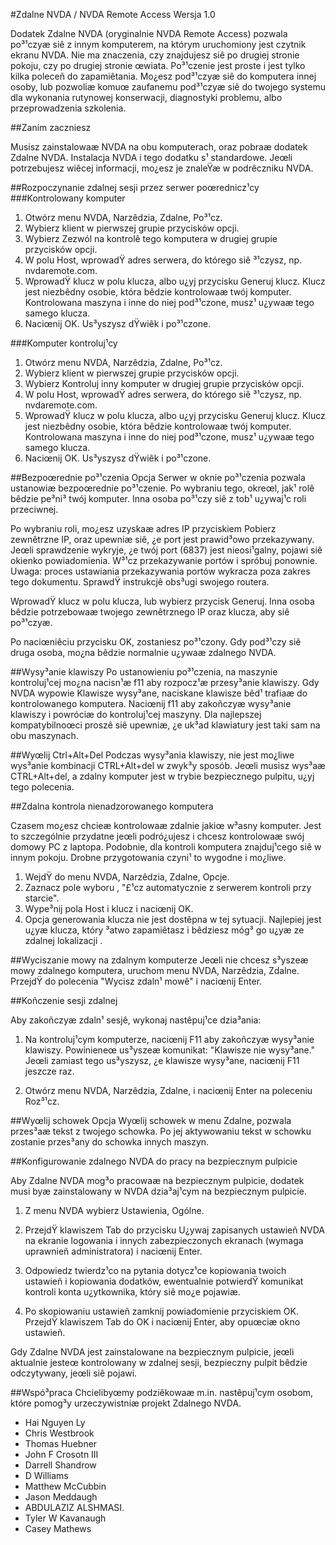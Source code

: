 #Zdalne NVDA / NVDA Remote Access
Wersja 1.0

Dodatek Zdalne NVDA (oryginalnie NVDA Remote Access) pozwala po³¹czyæ siê z innym komputerem, na którym uruchomiony jest czytnik ekranu NVDA. Nie ma znaczenia, czy znajdujesz siê po drugiej stronie pokoju, czy po drugiej stronie œwiata. Po³¹czenie jest proste i jest tylko kilka poleceñ do zapamiêtania. Mo¿esz pod³¹czyæ siê do komputera innej osoby, lub pozwoliæ komuœ zaufanemu pod³¹czyæ siê do twojego systemu dla wykonania rutynowej konserwacji, diagnostyki problemu, albo przeprowadzenia szkolenia.

##Zanim zaczniesz

Musisz zainstalowaæ NVDA na obu komputerach, oraz pobraæ dodatek Zdalne NVDA.
Instalacja NVDA i tego dodatku s¹ standardowe. Jeœli potrzebujesz wiêcej informacji, mo¿esz je znaleŸæ w podrêczniku NVDA.

##Rozpoczynanie zdalnej sesji przez serwer poœrednicz¹cy
###Kontrolowany	 komputer
1. Otwórz menu NVDA, Narzêdzia, Zdalne, Po³¹cz.
2. Wybierz klient w pierwszej grupie  przycisków opcji.
3. Wybierz Zezwól na kontrolê tego komputera w drugiej grupie przycisków opcji.
4. W polu Host, wprowadŸ adres serwera, do którego siê ³¹czysz, np. nvdaremote.com.
5. WprowadŸ klucz w polu klucza, albo u¿yj przycisku Generuj klucz.
Klucz jest niezbêdny osobie, która bêdzie kontrolowaæ twój komputer.
Kontrolowana maszyna i inne do niej pod³¹czone, musz¹ u¿ywaæ tego samego klucza.
6. Naciœnij OK. Us³yszysz dŸwiêk i po³¹czone.

###Komputer kontroluj¹cy
1. Otwórz menu NVDA, Narzêdzia, Zdalne, Po³¹cz.
2. Wybierz klient w pierwszej grupie  przycisków opcji.
3. Wybierz Kontroluj inny komputer w drugiej grupie przycisków opcji.
4. W polu Host, wprowadŸ adres serwera, do którego siê ³¹czysz, np. nvdaremote.com.
5. WprowadŸ klucz w polu klucza, albo u¿yj przycisku Generuj klucz.
Klucz jest niezbêdny osobie, która bêdzie kontrolowaæ twój komputer.
Kontrolowana maszyna i inne do niej pod³¹czone, musz¹ u¿ywaæ tego samego klucza.
6. Naciœnij OK. Us³yszysz dŸwiêk i po³¹czone.


##Bezpoœrednie po³¹czenia
Opcja Serwer w oknie po³¹czenia pozwala ustanowiæ bezpoœrednie po³¹czenie.
Po wybraniu tego, okreœl, jak¹ rolê bêdzie pe³ni³ twój komputer.
Inna osoba po³¹czy siê z tob¹ u¿ywaj¹c roli przeciwnej.

Po wybraniu roli, mo¿esz uzyskaæ adres IP przyciskiem Pobierz zewnêtrzne IP, oraz upewniæ siê, ¿e port jest prawid³owo przekazywany.
Jeœli sprawdzenie wykryje, ¿e twój port (6837) jest nieosi¹galny, pojawi siê okienko powiadomienia.
W³¹cz przekazywanie portów i spróbuj ponownie.
Uwaga: proces ustawiania przekazywania portów wykracza poza zakres tego dokumentu. SprawdŸ instrukcjê obs³ugi swojego routera.

WprowadŸ klucz w polu klucza, lub wybierz przycisk Generuj. Inna osoba bêdzie potrzebowaæ twojego zewnêtrznego IP oraz klucza, aby siê po³¹czyæ.

Po naciœniêciu przycisku OK, zostaniesz po³¹czony.
Gdy pod³¹czy siê druga osoba, mo¿na bêdzie normalnie u¿ywaæ zdalnego NVDA.

##Wysy³anie klawiszy
Po ustanowieniu po³¹czenia, na maszynie kontroluj¹cej mo¿na nacisn¹æ f11 aby rozpocz¹æ przesy³anie klawiszy.
Gdy NVDA wypowie Klawisze wysy³ane, naciskane klawisze bêd¹ trafiaæ do kontrolowanego komputera. Naciœnij f11 aby zakoñczyæ wysy³anie klawiszy i powróciæ do kontroluj¹cej maszyny.
Dla najlepszej kompatybilnoœci proszê siê upewniæ, ¿e uk³ad klawiatury jest taki sam na obu maszynach.

##Wyœlij Ctrl+Alt+Del
Podczas wysy³ania klawiszy, nie jest mo¿liwe wys³anie kombinacji CTRL+Alt+del w zwyk³y sposób.
Jeœli musisz wys³aæ CTRL+Alt+del, a zdalny komputer jest w trybie bezpiecznego pulpitu, u¿yj tego polecenia.

##Zdalna kontrola nienadzorowanego komputera

Czasem mo¿esz chcieæ kontrolowaæ zdalnie jakiœ w³asny komputer. Jest to szczególnie przydatne jeœli podró¿ujesz i chcesz kontrolowaæ swój domowy PC z laptopa. Podobnie, dla kontroli komputera znajduj¹cego siê w innym pokoju. Drobne przygotowania czyni¹ to wygodne i mo¿liwe.

1. WejdŸ do menu NVDA, Narzêdzia, Zdalne, Opcje.
2. Zaznacz pole wyboru , "£¹cz automatycznie z serwerem kontroli przy starcie".
3. Wype³nij pola Host i klucz i naciœnij OK.
4. Opcja generowania klucza nie jest dostêpna w tej sytuacji. Najlepiej jest u¿yæ klucza, który ³atwo zapamiêtasz i bêdziesz móg³ go u¿yæ ze zdalnej lokalizacji .

##Wyciszanie mowy na zdalnym komputerze
Jeœli nie chcesz s³yszeæ mowy zdalnego komputera, uruchom menu NVDA, Narzêdzia, Zdalne. PrzejdŸ do polecenia "Wycisz zdaln¹ mowê" i naciœnij Enter.


##Koñczenie sesji zdalnej

Aby zakoñczyæ zdaln¹ sesjê, wykonaj nastêpuj¹ce dzia³ania:

1. Na kontroluj¹cym komputerze, naciœnij F11 aby zakoñczyæ wysy³anie klawiszy. Powinieneœ us³yszeæ komunikat: "Klawisze nie wysy³ane." Jeœli zamiast tego us³yszysz, ¿e klawisze wysy³ane,  naciœnij F11 jeszcze raz.

2. Otwórz menu NVDA, Narzêdzia, Zdalne, i naciœnij Enter na poleceniu Roz³¹cz.

##Wyœlij schowek
Opcja Wyœlij schowek w menu Zdalne, pozwala przes³aæ tekst z twojego schowka.
Po jej aktywowaniu tekst w schowku zostanie przes³any do schowka innych maszyn.

##Konfigurowanie zdalnego NVDA do pracy na bezpiecznym pulpicie

Aby Zdalne NVDA mog³o pracowaæ na bezpiecznym pulpicie, dodatek musi byæ zainstalowany w NVDA dzia³aj¹cym na bezpiecznym pulpicie.

1. Z menu NVDA wybierz Ustawienia, Ogólne.

2. PrzejdŸ klawiszem Tab do przycisku U¿ywaj zapisanych ustawieñ NVDA na ekranie logowania i innych zabezpieczonych ekranach (wymaga uprawnieñ administratora) i naciœnij Enter.

3. Odpowiedz twierdz¹co na pytania dotycz¹ce kopiowania twoich ustawieñ i kopiowania dodatków, ewentualnie potwierdŸ komunikat kontroli konta u¿ytkownika, który siê mo¿e pojawiæ.
4. Po skopiowaniu ustawieñ zamknij powiadomienie przyciskiem OK. PrzejdŸ klawiszem Tab do OK i naciœnij Enter, aby opuœciæ okno ustawieñ.

Gdy Zdalne NVDA jest zainstalowane na bezpiecznym pulpicie, jeœli aktualnie jesteœ kontrolowany w zdalnej sesji,
bezpieczny pulpit bêdzie odczytywany, jeœli siê pojawi.

##Wspó³praca
Chcielibyœmy podziêkowaæ m.in. nastêpuj¹cym osobom, które pomog³y urzeczywistniæ projekt Zdalnego NVDA.

* Hai Nguyen Ly
* Chris Westbrook
* Thomas Huebner
* John F Crosotn III
* Darrell Shandrow
* D Williams
* Matthew McCubbin
* Jason Meddaugh
* ABDULAZIZ ALSHMASI.
* Tyler W Kavanaugh
* Casey Mathews
